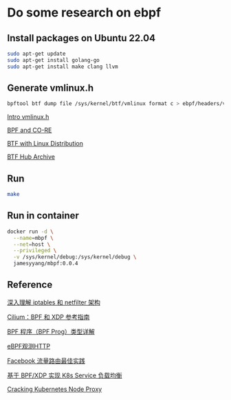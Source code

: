 # Do some research on ebpf

## Install packages on Ubuntu 22.04

```sh
sudo apt-get update
sudo apt-get install golang-go
sudo apt-get install make clang llvm
```

## Generate vmlinux.h

```sh
bpftool btf dump file /sys/kernel/btf/vmlinux format c > ebpf/headers/vmlinux.h
```

[Intro vmlinux.h](https://www.ebpf.top/post/intro_vmlinux_h/)

[BPF and CO-RE](https://www.ebpf.top/post/bpf_core/)

[BTF with Linux Distribution](https://github.com/aquasecurity/btfhub/blob/main/docs/supported-distros.md)

[BTF Hub Archive](https://github.com/aquasecurity/btfhub-archive)

## Run

```sh
make
```

## Run in container

```sh
docker run -d \
  --name=mbpf \
  --net=host \
  --privileged \
  -v /sys/kernel/debug:/sys/kernel/debug \
  jamesyyang/mbpf:0.0.4
```

## Reference

[深入理解 iptables 和 netfilter 架构](http://arthurchiao.art/blog/deep-dive-into-iptables-and-netfilter-arch-zh/)

[Cilium：BPF 和 XDP 参考指南](https://arthurchiao.art/blog/cilium-bpf-xdp-reference-guide-zh/)

[BPF 程序（BPF Prog）类型详解](https://arthurchiao.art/blog/bpf-advanced-notes-1-zh/)

[eBPF观测HTTP](https://mp.weixin.qq.com/s/2ncM-PvN06lSwScvc2Zueg)

[Facebook 流量路由最佳实践](http://arthurchiao.art/blog/facebook-from-xdp-to-socket-zh/)

[基于 BPF/XDP 实现 K8s Service 负载均衡](http://arthurchiao.art/blog/cilium-k8s-service-lb-zh/)

[Cracking Kubernetes Node Proxy](http://arthurchiao.art/blog/cracking-k8s-node-proxy/)
